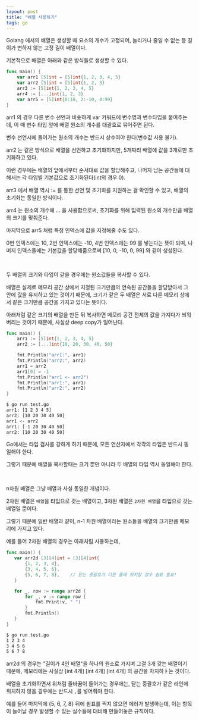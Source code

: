 ```yaml
---
layout: post
title: "배열 사용하기"
tags: go
---
```


Golang 에서의 배열은 생성할 때 요소의 개수가 고정되어, 늘리거나 줄일 수 없는 등 길이가 변하지 않는 고정 길이 배열이다.

기본적으로 배열은 아래와 같은 방식들로 생성할 수 있다.

```go
func main() {
    var arr1 [5]int = [5]int{1, 2, 3, 4, 5}
    var arr2 [5]int = [5]int{1, 2, 3}
    arr3 := [5]int{1, 2, 3, 4, 5}
    arr4 := [...]int{1, 2, 3}
    var arr5 = [5]int{0:10, 2:-10, 4:99}
}
```

arr1 의 경우 다른 변수 선언과 비슷하게 var 키워드에 변수명과 변수타입을 붙여주는데, 이 때 변수 타입 앞에 배열 원소의 개수를 대괄호로 묶어주면 된다.

변수 선언시에 들어가는 원소의 개수는 반드시 상수여야 한다(변수값 사용 불가).

arr2 는 같은 방식으로 배열을 선언하고 초기화하지만, 5개짜리 배열에 값을 3개로만 초기화하고 있다.

이런 경우에는 배열의 앞에서부터 순서대로 값을 할당해주고, 나머지 남는 공간들에 대해서는 각 타입별 기본값으로 초기화된다(int의 경우 0).

arr3 에서 배열 역시 := 를 통한 선언 및 초기화를 지원하는 걸 확인할 수 있고, 배열의 초기화는 동일한 방식이다.

arr4 는 원소의 개수에 ... 을 사용함으로써, 초기화를 위해 입력된 원소의 개수만큼 배열의 크기를 맞춰준다.

마지막으로 arr5 처럼 특정 인덱스에 값을 지정해줄 수도 있다.

0번 인덱스에는 10, 2번 인덱스에는 -10, 4번 인덱스에는 99 를 넣는다는 뜻이 되며, 나머지 인덱스들에는 기본값을 할당해줌으로써 [10, 0, -10, 0, 99] 와 같이 생성된다.

<br>

두 배열의 크기와 타입이 같을 경우에는 원소값들을 복사할 수 있다.

배열은 실제로 메모리 공간 상에서 지정된 크기만큼의 연속된 공간들을 할당받아서 그 안에 값을 유지하고 있는 것이기 때문에, 크기가 같은 두 배열은 서로 다른 메모리 상에서 같은 크기만큼 공간을 가지고 있다는 뜻이다.

아래처럼 같은 크기의 배열을 만든 뒤 복사하면 메모리 공간 전체의 값을 가져다가 씌워버리는 것이기 때문에, 사실상 deep copy가
일어난다.

```go
func main() {
    arr1 := [5]int{1, 2, 3, 4, 5}
    arr2 := [...]int{10, 20, 30, 40, 50}

    fmt.Println("arr1:", arr1)
    fmt.Println("arr2:", arr2)
    arr1 = arr2
    arr1[0] = -1
    fmt.Println("arr1 <- arr2")
    fmt.Println("arr1:", arr1)
    fmt.Println("arr2:", arr2)
}
```
```bash
$ go run test.go
arr1: [1 2 3 4 5]
arr2: [10 20 30 40 50]
arr1 <- arr2
arr1: [-1 20 30 40 50]
arr2: [10 20 30 40 50]
```

Go에서는 타입 검사를 강하게 하기 때문에, 모든 연산자에서 각각의 타입은 반드시 동일해야 한다.

그렇기 때문에 배열을 복사할때는 크기 뿐만 아니라 두 배열의 타입 역시 동일해야 한다.

<br>

n차원 배열은 그냥 배열과 사실 동일한 개념이다.

2차원 배열은 ```배열```을 타입으로 갖는 배열이고, 3차원 배열은 ```2차원 배열```을 타입으로 갖는 배열일 뿐이다.

그렇기 때문에 일반 배열과 같이, n-1 차원 배열이라는 원소들을 배열의 크기만큼 메모리에 가지고 있다.

예를 들어 2차원 배열의 경우는 아래처럼 사용하는데,

```go
func main() {
   var arr2d [3][4]int = [3][4]int{
       {1, 2, 3, 4},
       {3, 4, 5, 6},
       {5, 6, 7, 8},    // 닫는 중괄호가 다른 줄에 위치할 경우 쉼표 필요!
   }

   for _, row := range arr2d {
       for _, v := range row {
           fmt.Print(v, " ")
       }
       fmt.Println()
   }
}
```
```bash
$ go run test.go
1 2 3 4 
3 4 5 6 
5 6 7 8 
```

arr2d 의 경우는 "길이가 4인 배열"을 하나의 원소로 가지며 그걸 3개 갖는 배열이기 때문에, 메모리에는 사실상 [int 4개] [int 4개] [int 4개] 의 공간을 차지하ㅑ는 것이다.

배열을 초기화하면서 위처럼 줄바꿈이 들어가는 경우에는, 닫는 중괄호가 같은 라인에 위치하지 않을 경우에는 반드시 ```,```를 넣어줘야 한다.

예를 들어 마지막에 {5, 6, 7, 8} 뒤에 쉼표를 찍지 않으면 에러가 발생하는데, 이는 항목이 늘어날 경우 발생할 수 있는 실수들에 대비해 만들어놓은 규칙이다.

